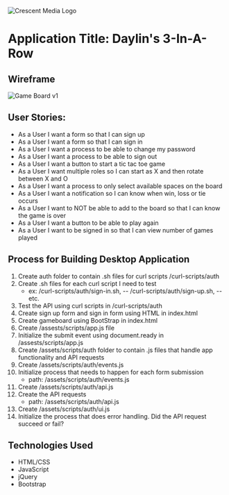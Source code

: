 ![Crescent Media Logo](https://www.crescentdigitalmedia.solutions/wp-content/uploads/2020/05/logo-v3.png)

# Application Title: Daylin's 3-In-A-Row

## Wireframe

![Game Board v1](https://media.git.generalassemb.ly/user/30423/files/b7627e80-e84e-11ea-9410-b3166887ac8a)

## User Stories:

- As a User I want a form so that I can sign up
- As a User I want a form so that I can sign in
- As a User I want a process to be able to change my password
- As a User I want a process to be able to sign out
- As a User I want a button to start a tic tac toe game
- As a User I want multiple roles so I can  start as X and then rotate between X and O
- As a User I want a process to only select available spaces on the board
- As a User I want a notification so I can know when win, loss or tie occurs
- As a User I want to NOT be able to add to the board so that I can know the game is over
- As a User I want a button to be able to play again
- As a User I want to be signed in so that I can view number of games played

## Process for Building Desktop Application
1. Create auth folder to contain .sh files for curl scripts /curl-scripts/auth
2. Create .sh files for each curl script I need to test
      - ex: /curl-scripts/auth/sign-in.sh,
          -- /curl-scripts/auth/sign-up.sh,
          -- etc.
3. Test the API using curl scripts in /curl-scripts/auth
4. Create sign up form and sign in form using HTML in index.html
4. Create gameboard using BootStrap in index.html
5. Create /assests/scripts/app.js file
6. Initialize the submit event using document.ready in /assests/scripts/app.js
7. Create /assets/scripts/auth folder to contain .js files that handle app
    functionality and API requests
8. Create /assets/scripts/auth/events.js
9. Initialize process that needs to happen for each form
    submission
    - path: /assets/scripts/auth/events.js
9. Create /assets/scripts/auth/api.js
10. Create the API requests
    - path: /assets/scripts/auth/api.js
11. Create /assets/scripts/auth/ui.js
12. Initialize the process that does error handling. Did the API request
succeed or fail?

## Technologies Used
- HTML/CSS
- JavaScript
- jQuery
- Bootstrap
